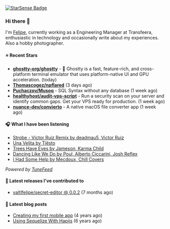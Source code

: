 <a href="https://starsense.app/developer-types" target="_blank"><img src="https://starsense.app/api/badge/?user=valtlfelipe" alt="StarSense Badge"></a>

### Hi there 👋

I'm [Felipe](https://felipevm.com), currently working as a Engineering Manager at Transfeera, enthusiastic in technology and occasionally write about my experiences. Also a hobby photographer.

#### ⭐ Recent Stars
- **[ghostty-org/ghostty](https://github.com/ghostty-org/ghostty)** - 👻 Ghostty is a fast, feature-rich, and cross-platform terminal emulator that uses platform-native UI and GPU acceleration. (today)
- **[Thomascogez/npflared](https://github.com/Thomascogez/npflared)** (3 days ago)
- **[Puchaczov/Musoq](https://github.com/Puchaczov/Musoq)** - SQL Syntax without any database (1 week ago)
- **[healthyhost/audit-vps-script](https://github.com/healthyhost/audit-vps-script)** - Run a security scan on your server and identify common gaps. Get your VPS ready for production. (1 week ago)
- **[nuance-dev/convierto](https://github.com/nuance-dev/convierto)** - A native macOS file converter app (1 week ago)

#### 🎧 What I have been listening
- [Strobe - Victor Ruiz Remix by deadmau5, Victor Ruiz](https://open.spotify.com/track/7imzYANu2fpLPkaM92PO2E)
- [Una Velita by Tiësto](https://open.spotify.com/track/2KP7x5rt44zaTgcKBdLKkT)
- [Trees Have Eyes by Jameson, Karma Child](https://open.spotify.com/track/6GT8xY5wSZBBI0nYCvlv9T)
- [Dancing Like We Do by Poul, Alberto Ciccarini, Josh Reflex](https://open.spotify.com/track/6OYm8xTLiG3fS5CRu7cgGG)
- [I Had Some Help by Mecdoux, Chill Covers](https://open.spotify.com/track/5IZzw3Ceeg0w51orUICEiG)

_Powered by [TuneFeed](https://tunefeed.app?ref=valtlfelipe-gh-profile)_ 

#### 🚀 Latest releases I've contributed to


- [valtlfelipe/secret-editor @ 0.0.2](https://github.com/valtlfelipe/secret-editor/releases/tag/0.0.2) (7 months ago)

#### 📄 Latest blog posts
- [Creating my first mobile app](https://felipevm.com/posts/creating-my-first-mobile-app/) (4 years ago)
- [Using Sequelize With Hapijs](https://felipevm.com/posts/using-sequelize-with-hapijs/) (6 years ago)
